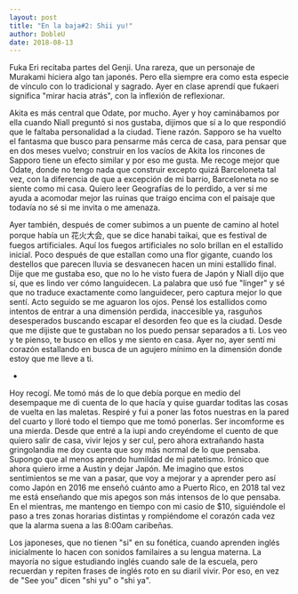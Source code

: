 ```yaml
---
layout: post
title: "En la baja#2: Shii yu!"
author: DobleU
date: 2018-08-13
---
```

Fuka Eri recitaba partes del Genji. Una rareza, que un personaje de Murakami hiciera algo tan japonés. Pero ella siempre era como esta especie de vínculo con lo tradicional y sagrado. Ayer en clase aprendí que fukaeri significa "mirar hacia atrás", con la inflexión de reflexionar. 

Akita es más central que Odate, por mucho. Ayer y hoy caminábamos por ella cuando Niall preguntó si nos gustaba, dijimos que sí a lo que respondió que le faltaba personalidad a la ciudad. Tiene razón. Sapporo se ha vuelto el fantasma que busco para pensarme más cerca de casa, para pensar que en dos meses vuelvo; construir en los vacíos de Akita los rincones de Sapporo tiene un efecto similar y por eso me gusta. Me recoge mejor que Odate, donde no tengo nada que construir excepto quizá Barceloneta tal vez, con la diferencia de que a excepción de mi barrio, Barceloneta no se siente como mi casa. Quiero leer Geografías de lo perdido, a ver si me ayuda a acomodar mejor las ruinas que traigo encima con el paisaje que todavía no sé si me invita o me amenaza. 

Ayer también, después de comer subimos a un puente de camino al hotel porque había un 花火大会, que se dice hanabi taikai, que es festival de fuegos artificiales. Aquí los fuegos artificiales no solo brillan en el estallido inicial. Poco después de que estallan como una flor gigante, cuando los destellos que parecen lluvia se desvanecen hacen un mini estallido final. Dije que me gustaba eso, que no lo he visto fuera de Japón y Niall dijo que sí, que es lindo ver cómo languidecen. La palabra que usó fue "linger" y sé que no traduce exactamente como languidecer, pero captura mejor lo que sentí. Acto seguido se me aguaron los ojos. Pensé los estallidos como intentos de entrar a una dimensión perdida, inaccesible ya, rasguños desesperados buscando escapar el desorden feo que es la ciudad. Desde que me dijiste que te gustaban no los puedo pensar separados a ti. Los veo y te pienso, te busco en ellos y me siento en casa. Ayer no, ayer sentí mi corazón estallando en busca de un agujero mínimo en la dimensión donde estoy que me lleve a ti. 

* 

Hoy recogí. Me tomó más de lo que debía porque en medio del desempaque me di cuenta de lo que hacía y quise guardar toditas las cosas de vuelta en las maletas. Respiré y fui a poner las fotos nuestras en la pared del cuarto y lloré todo el tiempo que me tomó ponerlas. Ser incomforme es una mierda. Desde que entré a la iupi ando creyéndome el cuento de que quiero salir de casa, vivir lejos y ser cul, pero ahora  extrañando hasta gringolandia me doy cuenta que soy más normal de lo que pensaba. Supongo que al menos aprendo humildad de mi patetismo. Irónico que ahora quiero irme a Austin y dejar Japón. Me imagino que estos sentimientos se me van a pasar, que voy a mejorar y a aprender pero así como Japón en 2016 me enseñó cuánto amo a Puerto Rico, en 2018 tal vez me está enseñando que mis apegos son más intensos de lo que pensaba. En el mientras, me mantengo en tiempo con mi casio de $10, siguiéndole el paso a tres zonas horarias distintas y rompiéndome el corazón cada vez que la alarma suena a las 8:00am caribeñas. 

Los japoneses, que no tienen "si" en su fonética, cuando aprenden inglés inicialmente lo hacen con sonidos familaires a su lengua materna. La mayoría no sigue estudiando inglés cuando sale de la escuela, pero recuerdan y repiten frases de inglés roto en su diaril vivir. Por eso, en vez de "See you" dicen "shi yu" o "shi ya".
